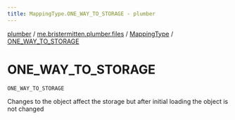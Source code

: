 ```yaml
---
title: MappingType.ONE_WAY_TO_STORAGE - plumber
---
```


[plumber](../../index.html) / [me.bristermitten.plumber.files](../index.html) / [MappingType](index.html) / [ONE_WAY_TO_STORAGE](./-o-n-e_-w-a-y_-t-o_-s-t-o-r-a-g-e.html)

# ONE_WAY_TO_STORAGE

`ONE_WAY_TO_STORAGE`

Changes to the object affect the storage but after initial loading the object is not changed

